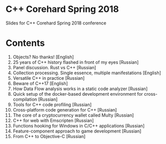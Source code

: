 # C++ Corehard Spring 2018

Slides for C++ Corehard Spring 2018 conference

# Contents

1. Objects? No thanks! [English]
2. 25 years of C++ history flashed in front of my eyes [Russian]
3. Panel discussion. Rust vs С++ [Russian]
4. Collection processing. Single essence, multiple manifestations [English]
5. Versatile C++ in practice [Russian]
6. Beware of C++17 [English]
7. How Data Flow analysis works in a static code analyzer [Russian]
8. Quick setup of the docker-based development environment for cross-compilation [Russian]
9. Tools for C++ code profiling [Russian]
10. Cross-platform code generation for C++ [Russian]
11. The core of a cryptocurrency wallet called Multy [Russian]
12. C++ for web with Emscripten [Russian]
13. Functions hooking for Windows in C/C++ applications [Russian]
14. Feature-component approach to game development [Russian]
15. From C++ to Objective-C [Russian]
